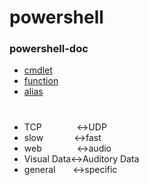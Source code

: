 # powershell

### powershell-doc
- [cmdlet](doc/01.cmdlet.html)
- [function](doc/02.function.html)
- [alias](doc/03.alias.html)


# 
- TCP        ↔UDP
- slow       ↔fast
- web        ↔audio
- Visual Data↔Auditory Data
- general    ↔specific
